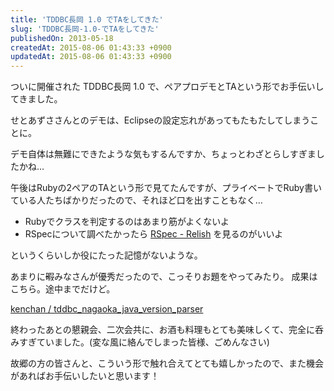 ```yaml
---
title: 'TDDBC長岡 1.0 でTAをしてきた'
slug: 'TDDBC長岡-1.0-でTAをしてきた'
publishedOn: 2013-05-18
createdAt: 2015-08-06 01:43:33 +0900
updatedAt: 2015-08-06 01:43:33 +0900
---
```

ついに開催された TDDBC長岡 1.0 で、ペアプロデモとTAという形でお手伝いしてきました。

せとあずささんとのデモは、Eclipseの設定忘れがあってもたもたしてしまうことに。

デモ自体は無難にできたような気もするんですか、ちょっとわざとらしすぎましたかね…

午後はRubyの2ペアのTAという形で見てたんですが、プライベートでRuby書いている人たちばかりだったので、それほど口を出すこともなく…

- Rubyでクラスを判定するのはあまり筋がよくないよ
- RSpecについて調べたかったら [RSpec - Relish](https://www.relishapp.com/rspec) を見るのがいいよ

というくらいしか役にたった記憶がないような。

あまりに<del>暇</del>みなさんが優秀だったので、こっそりお題をやってみたり。
成果はこちら。途中までだけど。

[kenchan / tddbc\_nagaoka\_java\_version\_parser](https://github.com/kenchan/tddbc_nagaoka_java_version_parser)

終わったあとの懇親会、二次会共に、お酒も料理もとても美味しくて、完全に呑みすぎていました。(変な風に絡んでしまった皆様、ごめんなさい)

故郷の方の皆さんと、こういう形で触れ合えてとても嬉しかったので、また機会があればお手伝いしたいと思います！
